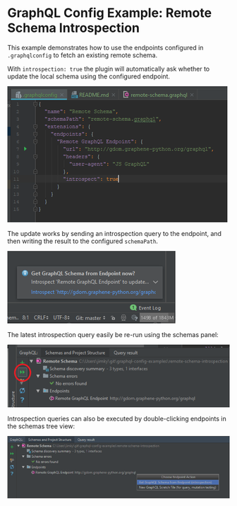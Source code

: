 # GraphQL Config Example: Remote Schema Introspection

This example demonstrates how to use the endpoints configured in `.graphqlconfig` to fetch an existing remote schema.

With `introspection: true` the plugin will automatically ask whether to update the local schema using the configured endpoint.

![](graphql-config-introspect.png)

The update works by sending an introspection query to the endpoint, and then writing the result to the configured `schemaPath`.

![](introspect-startup.png)

The latest introspection query easily be re-run using the schemas panel:

![](introspect-re-run.png)

Introspection queries can also be executed by double-clicking endpoints in the schemas tree view:

![](introspect-endpoint.png) 